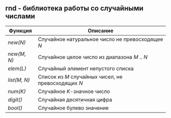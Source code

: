 ## rnd - библиотека работы со случайными числами
|     Функция       |                            Описание                 |  
|-------------------|-----------------------------------------------------|  
|*new(N)*           | Случайное натуральное число не превосходящее *N*    |  
|*new(M, N)*        | Случайное целое число из диапазона *M* .. *N*       |  
|*elem(L)*          | Случайный элемент непустого списка                  |  
|*list(M, N)*       | Список из *M* случайных чисел, не превосходящих *N* |  
|*num(K)*           | Случайное *K*-значное число                         |  
|*digit()*          | Случайная десятичная цифра                          |  
|*bool()*           | Случайное булево значение                           |  
